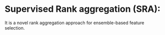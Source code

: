 # Supervised Rank aggregation (SRA):
It is a novel rank aggregation approach for ensemble-based feature selection.
